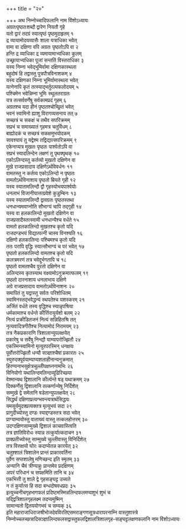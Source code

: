 +++
title = "२०"

+++
अथ निम्नोच्चादिफलानि नाम विंशोऽध्यायः  
अग्रतःपृष्ठतःशब्दौ द्वारेण नियतौ गृहे  
यतो द्वारं तदग्रं स्यात्पृष्ठं पृष्ठमुदाहृतम् १  
द्र व्यायामोदयव्यासैः शाला यत्राधिका भवेत्  
वामा वा दक्षिणा वपि अग्रतः पृष्ठतोऽपि वा २  
हन्ति द्र व्याधिका द्र व्यमायामाभ्यधिका कुलम्  
उच्छ्रायाभ्यधिका पूजां सन्ततिं विस्तराधिका ३  
यस्य निम्ना भवेद्भूमिर्वामा दक्षिणकास्थला  
बहुदोषं हि तद्वास्तु पुत्रपौत्रविनाशकम् ४  
यस्य दक्षिणका निम्ना भूमिर्वामास्थला भवेत्  
यत्नेनापि कृतं तत्स्याद्भर्तुरल्पफलोदयम् ५  
पश्चिमेन भवेन्निम्ना भूमिः स्थूलतराग्रतः  
यत्र तत्सर्ववर्णेषु सर्वकामप्रदं गृहम् ६  
अग्रतश्च यदा हीनं पृष्ठतश्चोच्छ्रितं भवेत्  
भवनं स्वामिनो ह्याशु विरागव्यसनाय तत् ७  
सच्छत्रं च सकक्षं च तथैव सपरिक्रमम्  
सप्रभं च समाख्यातं गृहमत्र चतुर्विधम् ८  
बाह्योदकं च सच्छत्रं सकक्षमुभयोदकम्  
सावश्यायं तु यद्वेश्म तद्विद्यात्सपरिक्रमम् ९  
एकेनाप्यत्र मुखतः पृष्ठतः पार्श्वतोऽपि वा  
सप्रभं स्यादलिन्देन लक्षणं तु पृथक्पृथक् १०  
एकोऽलिन्दस्तु कर्तव्यो मुखतो दक्षिणेन वा  
मुखे राजप्रसादाय दक्षिणेऽर्थविवर्धनः ११  
वामतस्तु न कर्तव्य एकोऽलिन्दो न पृष्ठतः  
वामतोऽर्थविनाशाय पृष्ठतो म्रियते गृही १२  
यस्य स्यातामलिन्दौ द्वौ गृहस्योभयपार्श्वयोः  
धनलाभं विजानीयात्तत्प्रवेशे कुडुम्बिनः १३  
यस्य स्यातामलिन्दौ द्वावग्रतः पृष्ठतस्तथा  
धनधान्यमवाप्नोति सौभाग्यं चापि तद्गृही १४  
यस्य वा हलकालिन्दो मुखतो दक्षिणेन वा  
राजप्रसादैस्तत्स्वामी धनधान्यैश्च वर्धते १५  
वामतो हलकालिन्दो मुखतश्च कृतो यदि  
राजदण्डभयं विद्यात्पत्नी चास्य विनश्यति १६  
दक्षिणो हलकालिन्दः पश्चिमश्च कृतो यदि  
ततः परापि वृद्धिः स्यात्सौभाग्यं च परं भवेत् १७  
पृष्ठतो हलकालिन्दो वामतश्च कृतो यदि  
कलत्रमरणं तत्र भवेद्दुर्भगतापि च १८  
पृष्ठतो वामतश्चैव पुरतो दक्षिणेन वा  
अलिन्दस्य कृतस्याथ वक्ष्यामोऽनुक्रमात्फलम् १९  
पृष्ठतो दारनाशाय धनलाभाय दक्षिणे  
अग्रे राजप्रसादाय वामतोऽर्थविनाशनः २०  
समापितं तु यद्वास्तु सर्वतः परिशोधितम्  
स्वामिनस्तद्भवेद्धन्यं स्थपतेश्च यशस्करम् २१  
अर्जितं वर्धते तस्य वृद्धिश्च स्यान्नृपश्रिया  
धर्मकामाश्च वर्धन्ते कीर्त्तिरायुर्यशो बलम् २२  
नित्यं प्रक्रीडितजनं नित्यं सन्निहितश्रि तत्  
नृत्यवादित्रगीतैश्च नित्यामोदं निरामयम् २३  
तत्र नैकप्रकाराणि त्रिशालान्युपलक्षयेत्  
प्रकारेषु च सर्वेषु निन्द्यौ याम्यापरोज्झितौ २४  
एकस्मिन्स्वामिनो मृत्युरपरस्मिन् धनक्षयः  
पूर्वोत्तरोज्झितौ धन्यौ सञ्ज्ञाश्चैषां प्रकारतः २५  
स्युरुदक्पूर्वयाम्याप्यशलाहीनान्यनुक्रमात्  
हिरण्यनाभसुक्षेत्रचुल्लीपक्षघ्ननामभिः २६  
विनियोगो यथालिन्दमलिन्दव्यूढिरिच्छया  
वेश्मान्यथ द्विशालानि कीर्त्यन्ते षड् यथाक्रमम् २७  
दिक्कर्णेसु द्विशालानि तत्कर्णान्येषु निर्दिशेत्  
सम्मुखे द्वे समेतानि षडेतान्युपलक्षयेत् २८  
सिद्धर्थं दक्षिणाप्रत्यग्भवन्त्यत्रार्थसिद्धयः  
यमसूर्यमुदक्प्रत्यक्तत्र मृत्युभयं सदा २९  
प्रागुदीच्योस्तु दण्डः स्याद्दण्डस्तत्र सदा भवेत्  
प्राग्याम्ययोस्तु वाताख्यं वास्तु तत्कलहोत्तरम् ३०  
उदग्दक्षिणसाम्मुख्ये द्विशालं काचवास्त्विति  
तत्र ज्ञातिविरोधः स्यान्न तत्कुर्यात्कदाचन ३१  
प्राक्प्रतीच्योस्तु साम्मुख्ये चुल्लीवास्तु विनिर्दिशेत्  
तत्र वित्तक्षयो घोरः कदाप्येतन्न कारयेत् ३२  
चतुश्शालं त्रिशालेन प्रान्तं प्राकारवर्तिना  
पूर्वेण सप्तशालेषु मणिच्छन्द इति स्मृतम् ३३  
अन्यानि चैवं त्रीण्याहुः प्रान्तमेव प्रदक्षिणम्  
अपरं परिधानं च सपक्षमिति तानि च ३४  
एकभित्ती तु शाले द्वे गृहसङ्घट्ट उच्यते  
न तं कुर्यात्स हि सदा बन्धदोषवधप्रदः ३५  
इत्युच्चनीचगृहभागफलं प्रदिष्टमस्मिन्नलिन्दफलमप्यशुभं शुभं च  
यद्द्वित्रिशालगृहलक्ष्म तदप्यमुष्मिन्  
सामान्यतो द्वितययोगभवं च सम्यक् ३६  
इति महाराजाधिराजश्रीभोजदेवविरतिएसमराङ्गणसूत्रधारापरनाम्नि
वास्तुशास्त्रे  
निम्नोच्चलच्छत्रादिसञ्ज्ञालिन्दफलसद्वास्तुफलद्विशालत्रिशालगृह-सङ्घट्टलक्षणफलानि
नाम विंशोऽध्यायः  
   
